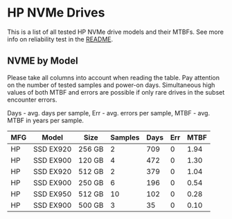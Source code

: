 HP NVMe Drives
==============

This is a list of all tested HP NVMe drive models and their MTBFs. See more
info on reliability test in the [README](https://github.com/bsdhw/SMART).

NVME by Model
------------

Please take all columns into account when reading the table. Pay attention on the
number of tested samples and power-on days. Simultaneous high values of both MTBF
and errors are possible if only rare drives in the subset encounter errors.

Days - avg. days per sample,
Err  - avg. errors per sample,
MTBF - avg. MTBF in years per sample.

| MFG       | Model              | Size   | Samples | Days  | Err   | MTBF |
|-----------|--------------------|--------|---------|-------|-------|------|
| HP        | SSD EX920          | 256 GB | 2       | 709   | 0     | 1.94   |
| HP        | SSD EX900          | 120 GB | 4       | 472   | 0     | 1.30   |
| HP        | SSD EX920          | 512 GB | 2       | 379   | 0     | 1.04   |
| HP        | SSD EX900          | 250 GB | 6       | 196   | 0     | 0.54   |
| HP        | SSD EX950          | 512 GB | 10      | 102   | 0     | 0.28   |
| HP        | SSD EX900          | 500 GB | 3       | 35    | 0     | 0.10   |
